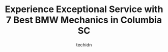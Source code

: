 ---
layout: ampstory
image: https://images.unsplash.com/photo-1623261788328-cf730e9f2667?ixlib=rb-4.0.3&ixid=MnwxMjA3fDB8MHxwaG90by1wYWdlfHx8fGVufDB8fHx8&auto=format&fit=crop&w=640&h=853&q=80
author: techidn
featured: false
description: Looking for reliable and skilled BMW Mechanic in Columbia SC, USA? Your search ends here with the 7 best BMW Mechanic in town. With their expertise and commitment to delivering exceptional s
title: Experience Exceptional Service with 7 Best BMW Mechanics in Columbia SC
cover:
   title: Experience Exceptional Service with 7 Best BMW Mechanics in Columbia SC
   subtitle: Rickpate
   background: https://images.unsplash.com/photo-1623261788328-cf730e9f2667?ixlib=rb-4.0.3&ixid=MnwxMjA3fDB8MHxwaG90by1wYWdlfHx8fGVufDB8fHx8&auto=format&fit=crop&w=640&h=853&q=80

pages: 
 - layout: thirds
   top: <h1>#1 German Autowerks, LLC</h1>
   bottom: "<p>My VW GTI was broken and barely running. Multiple shops had no idea what was wrong and were telling me too much stuff was wrong with the car and to bring it to the dealer</p>"
   background: https://www.knot35.com/toplist/wp-content/uploads/2023/06/best-bmw-mechanic-1-in-columbia-sc-1685833771.jpeg
   backgroundblur: true
 - layout: thirds
   top: <h1>#2 Brown Motor Works</h1>
   bottom: "<p>4041 Broad River Rd, Columbia, SC 29210, United States</p>"
   background: https://www.knot35.com/toplist/wp-content/uploads/2023/06/best-bmw-mechanic-2-in-columbia-sc-1685833771.jpeg
   cta:
      link: https://www.knot35.com/toplist/experience-exceptional-service-with-7-best-bmw-mechanics-in-columbia-sc/
      text: Experience Exceptional Service with 7 Best BMW Mechanics in Columbia SC
 - layout: thirds
   top: <h1>#3 Import Specialties of Columbia</h1>
   bottom: "<p>2100 Rosewood Dr, Columbia, SC 29205, United States</p>"
   background: https://www.knot35.com/toplist/wp-content/uploads/2023/06/best-bmw-mechanic-3-in-columbia-sc-1685833772.jpeg
   cta:
      link: https://www.knot35.com/toplist/experience-exceptional-service-with-7-best-bmw-mechanics-in-columbia-sc/
      text: Experience Exceptional Service with 7 Best BMW Mechanics in Columbia SC
 - layout: thirds
   top: <h1>#4 Midlands Motorworks</h1>
   bottom: "<p>3700 Marsteller St, Columbia, SC 29203, United States</p>"
   background: https://images.unsplash.com/photo-1602536052359-ef94c21c5948?ixlib=rb-4.0.3&ixid=MnwxMjA3fDB8MHxwaG90by1wYWdlfHx8fGVufDB8fHx8&auto=format&fit=crop&w=640&h=853&q=80
   cta:
      link: https://www.knot35.com/toplist/experience-exceptional-service-with-7-best-bmw-mechanics-in-columbia-sc/
      text: Experience Exceptional Service with 7 Best BMW Mechanics in Columbia SC
 - layout: thirds
   top: <h1>#5 Eurowerkz, Specializing in BMW, Porsche and Mercedes</h1>
   bottom: "<p>1180 Lake Murray Blvd, Irmo, SC 29063, United States</p>"
   background: https://images.unsplash.com/photo-1614648718611-0635f29016cb?ixlib=rb-4.0.3&ixid=MnwxMjA3fDB8MHxwaG90by1wYWdlfHx8fGVufDB8fHx8&auto=format&fit=crop&w=640&h=853&q=80
   cta:
      link: https://www.knot35.com/toplist/experience-exceptional-service-with-7-best-bmw-mechanics-in-columbia-sc/
      text: Experience Exceptional Service with 7 Best BMW Mechanics in Columbia SC
 - layout: thirds
   top: <h1>#6 BMW of Columbia Service Center</h1>
   bottom: "<p>250 Killian Commons Parkway, Columbia, SC 29203, United States</p>"
   background: https://images.unsplash.com/photo-1536745287225-21d689278fd1?ixlib=rb-4.0.3&ixid=MnwxMjA3fDB8MHxwaG90by1wYWdlfHx8fGVufDB8fHx8&auto=format&fit=crop&w=640&h=853&q=80
   cta:
      link: https://www.knot35.com/toplist/experience-exceptional-service-with-7-best-bmw-mechanics-in-columbia-sc/
      text: Experience Exceptional Service with 7 Best BMW Mechanics in Columbia SC
 - layout: thirds
   top: <h1>#7 Myers Motorworks</h1>
   bottom: "<p>751 Greenlawn Dr, Columbia, SC 29209, United States</p>"
   background: https://images.unsplash.com/photo-1567360425618-1594206637d2?ixlib=rb-4.0.3&ixid=MnwxMjA3fDB8MHxwaG90by1wYWdlfHx8fGVufDB8fHx8&auto=format&fit=crop&w=640&h=853&q=80
   cta:
      link: https://www.knot35.com/toplist/experience-exceptional-service-with-7-best-bmw-mechanics-in-columbia-sc/
      text: Experience Exceptional Service with 7 Best BMW Mechanics in Columbia SC
 - layout: thirds
   middle: Continue reading...
   background: https://images.unsplash.com/photo-1541356665065-22676f35dd40?ixlib=rb-4.0.3&ixid=MnwxMjA3fDB8MHxwaG90by1wYWdlfHx8fGVufDB8fHx8&auto=format&fit=crop&w=640&h=853&q=80
   cta:
      link: https://www.knot35.com/toplist/experience-exceptional-service-with-7-best-bmw-mechanics-in-columbia-sc/
      text: Experience Exceptional Service with 7 Best BMW Mechanics in Columbia SC
      
---
